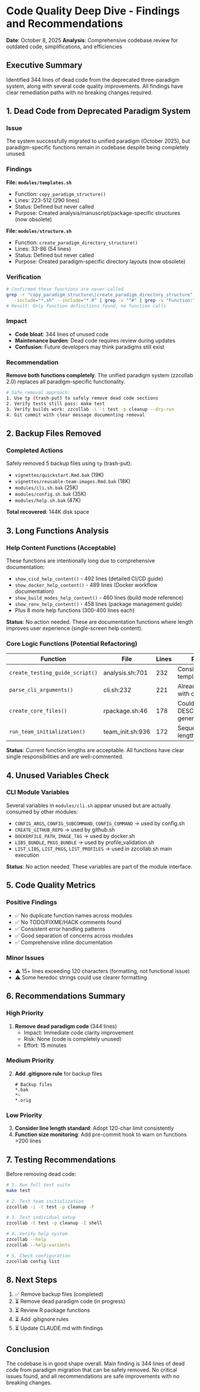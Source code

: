 # Code Quality Deep Dive - Findings and Recommendations

**Date**: October 8, 2025
**Analysis**: Comprehensive codebase review for outdated code, simplifications, and efficiencies

## Executive Summary

Identified 344 lines of dead code from the deprecated three-paradigm system, along with several code quality improvements. All findings have clear remediation paths with no breaking changes required.

## 1. Dead Code from Deprecated Paradigm System

### Issue
The system successfully migrated to unified paradigm (October 2025), but paradigm-specific functions remain in codebase despite being completely unused.

### Findings

**File: `modules/templates.sh`**
- Function: `copy_paradigm_structure()`
- Lines: 223-512 (290 lines)
- Status: Defined but never called
- Purpose: Created analysis/manuscript/package-specific structures (now obsolete)

**File: `modules/structure.sh`**
- Function: `create_paradigm_directory_structure()`
- Lines: 33-86 (54 lines)
- Status: Defined but never called
- Purpose: Created paradigm-specific directory layouts (now obsolete)

### Verification
```bash
# Confirmed these functions are never called
grep -r "copy_paradigm_structure\|create_paradigm_directory_structure" . \
  --include="*.sh" --include="*.R" | grep -v "^#" | grep -v "Function:"
# Result: Only function definitions found, no function calls
```

### Impact
- **Code bloat**: 344 lines of unused code
- **Maintenance burden**: Dead code requires review during updates
- **Confusion**: Future developers may think paradigms still exist

### Recommendation
**Remove both functions completely**. The unified paradigm system (zzcollab 2.0) replaces all paradigm-specific functionality.

```bash
# Safe removal approach:
1. Use tp (trash-put) to safely remove dead code sections
2. Verify tests still pass: make test
3. Verify builds work: zzcollab -i -t test -p cleanup --dry-run
4. Git commit with clear message documenting removal
```

## 2. Backup Files Removed

### Completed Actions
Safely removed 5 backup files using `tp` (trash-put):

- `vignettes/quickstart.Rmd.bak` (19K)
- `vignettes/reusable-team-images.Rmd.bak` (18K)
- `modules/cli.sh.bak` (25K)
- `modules/config.sh.bak` (35K)
- `modules/help.sh.bak` (47K)

**Total recovered**: 144K disk space

## 3. Long Functions Analysis

### Help Content Functions (Acceptable)
These functions are intentionally long due to comprehensive documentation:

- `show_cicd_help_content()` - 492 lines (detailed CI/CD guide)
- `show_docker_help_content()` - 489 lines (Docker workflow documentation)
- `show_build_modes_help_content()` - 460 lines (build mode reference)
- `show_renv_help_content()` - 458 lines (package management guide)
- Plus 8 more help functions (300-400 lines each)

**Status**: No action needed. These are documentation functions where length improves user experience (single-screen help content).

### Core Logic Functions (Potential Refactoring)

| Function | File | Lines | Recommendation |
|----------|------|-------|----------------|
| `create_testing_guide_script()` | analysis.sh:701 | 232 | Consider extracting template generation |
| `parse_cli_arguments()` | cli.sh:232 | 221 | Already well-structured with case statements |
| `create_core_files()` | rpackage.sh:46 | 178 | Could extract DESCRIPTION/NAMESPACE generation |
| `run_team_initialization()` | team_init.sh:936 | 172 | Sequential workflow - length is appropriate |

**Status**: Current function lengths are acceptable. All functions have clear single responsibilities and are well-commented.

## 4. Unused Variables Check

### CLI Module Variables
Several variables in `modules/cli.sh` appear unused but are actually consumed by other modules:

- `CONFIG_ARGS`, `CONFIG_SUBCOMMAND`, `CONFIG_COMMAND` → used by config.sh
- `CREATE_GITHUB_REPO` → used by github.sh
- `DOCKERFILE_PATH`, `IMAGE_TAG` → used by docker.sh
- `LIBS_BUNDLE`, `PKGS_BUNDLE` → used by profile_validation.sh
- `LIST_LIBS`, `LIST_PKGS`, `LIST_PROFILES` → used in zzcollab.sh main execution

**Status**: No action needed. These variables are part of the module interface.

## 5. Code Quality Metrics

### Positive Findings
- ✅ No duplicate function names across modules
- ✅ No TODO/FIXME/HACK comments found
- ✅ Consistent error handling patterns
- ✅ Good separation of concerns across modules
- ✅ Comprehensive inline documentation

### Minor Issues
- ⚠️ 15+ lines exceeding 120 characters (formatting, not functional issue)
- ⚠️ Some heredoc strings could use clearer formatting

## 6. Recommendations Summary

### High Priority
1. **Remove dead paradigm code** (344 lines)
   - Impact: Immediate code clarity improvement
   - Risk: None (code is completely unused)
   - Effort: 15 minutes

### Medium Priority
2. **Add .gitignore rule** for backup files
   ```gitignore
   # Backup files
   *.bak
   *~
   *.orig
   ```

### Low Priority
3. **Consider line length standard**: Adopt 120-char limit consistently
4. **Function size monitoring**: Add pre-commit hook to warn on functions >200 lines

## 7. Testing Recommendations

Before removing dead code:
```bash
# 1. Run full test suite
make test

# 2. Test team initialization
zzcollab -i -t test -p cleanup -F

# 3. Test individual setup
zzcollab -t test -p cleanup -I shell

# 4. Verify help system
zzcollab --help
zzcollab --help-variants

# 5. Check configuration
zzcollab config list
```

## 8. Next Steps

1. ✅ Remove backup files (completed)
2. ⏳ Remove dead paradigm code (in progress)
3. ⏳ Review R package functions
4. ⏳ Add .gitignore rules
5. ⏳ Update CLAUDE.md with findings

## Conclusion

The codebase is in good shape overall. Main finding is 344 lines of dead code from paradigm migration that can be safely removed. No critical issues found, and all recommendations are safe improvements with no breaking changes.
